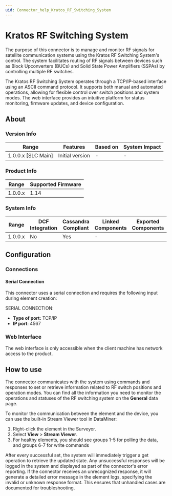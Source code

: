 ```yaml
---
uid: Connector_help_Kratos_RF_Switching_System
---
```


# Kratos RF Switching System

The purpose of this connector is to manage and monitor RF signals for satellite communication systems using the Kratos RF Switching System's control. The system facilitates routing of RF signals between devices such as Block Upconverters (BUCs) and Solid State Power Amplifiers (SSPAs) by controlling multiple RF switches.

The Kratos RF Switching System operates through a TCP/IP-based interface using an ASCII command protocol. It supports both manual and automated operations, allowing for flexible control over switch positions and system modes. The web interface provides an intuitive platform for status monitoring, firmware updates, and device configuration.

## About

### Version Info

| Range              | Features        | Based on | System Impact |
|--------------------|-----------------|----------|---------------|
| 1.0.0.x [SLC Main] | Initial version | -        | -             |

### Product Info

| Range   | Supported Firmware |
| ------- | ------------------ |
| 1.0.0.x | 1.14               |

### System Info

| Range   | DCF Integration | Cassandra Compliant | Linked Components | Exported Components |
| ------- | --------------- | ------------------- | ----------------- | ------------------- |
| 1.0.0.x | No              | Yes                 | -                 |                     |

## Configuration

### Connections

#### Serial Connection

This connector uses a serial connection and requires the following input during element creation:

SERIAL CONNECTION:

- **Type of port:** TCP/IP
- **IP port**: 4567

### Web Interface

The web interface is only accessible when the client machine has network access to the product.

## How to use

The connector communicates with the system using commands and responses to set or retrieve information related to RF switch positions and operation modes. You can find all the information you need to monitor the operations and statuses of the RF switching system on the **General** data page.

To monitor the communication between the element and the device, you can use the built-in Stream Viewer tool in DataMiner:

1. Right-click the element in the Surveyor.
1. Select **View** > **Stream Viewer**.
1. For healthy elements, you should see groups 1-5 for polling the data, and groups 6-7 for write commands

After every successful set, the system will immediately trigger a get operation to retrieve the updated state. Any unsuccessful responses will be logged in the system and displayed as part of the connector's error reporting. If the connector receives an unrecognized response, it will generate a detailed error message in the element logs, specifying the invalid or unknown response format. This ensures that unhandled cases are documented for troubleshooting.
